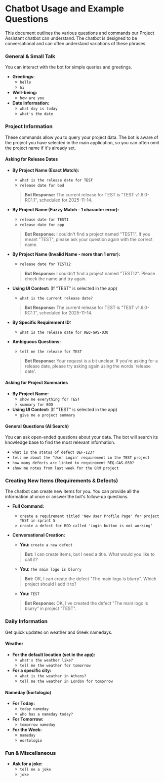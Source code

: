 # Chatbot Usage and Example Questions

This document outlines the various questions and commands our Project Assistant chatbot can understand. The chatbot is designed to be conversational and can often understand variations of these phrases.

### General & Small Talk

You can interact with the bot for simple queries and greetings.

- **Greetings:**
  - `hello`
  - `hi`
- **Well-being:**
  - `how are you`
- **Date Information:**
  - `what day is today`
  - `what's the date`

### Project Information

These commands allow you to query your project data. The bot is aware of the project you have selected in the main application, so you can often omit the project name if it's already set.

#### Asking for Release Dates

- **By Project Name (Exact Match):**
  - `what is the release date for TEST`
  - `release date for bod`
  > **Bot Response:** The current release for TEST is "TEST v1.6.0-RC1.1", scheduled for 2025-11-14.

- **By Project Name (Fuzzy Match - 1 character error):**
  - `release date for TEST1`
  - `release date for opp`
  > **Bot Response:** I couldn't find a project named "TEST1". If you meant "TEST", please ask your question again with the correct name.

- **By Project Name (Invalid Name - more than 1 error):**
  - `release date for TEST12`
  > **Bot Response:** I couldn't find a project named "TEST12". Please check the name and try again.

- **Using UI Context:** (If "TEST" is selected in the app)
  - `what is the current release date?`
  > **Bot Response:** The current release for TEST is "TEST v1.6.0-RC1.1", scheduled for 2025-11-14.

- **By Specific Requirement ID:**
  - `what is the release date for REQ-GAS-030`

- **Ambiguous Questions:**
  - `tell me the release for TEST`
  > **Bot Response:** Your request is a bit unclear. If you're asking for a release date, please try asking again using the words 'release date'.

#### Asking for Project Summaries

- **By Project Name:**
  - `show me everything for TEST`
  - `summary for BOD`
- **Using UI Context:** (If "TEST" is selected in the app)
  - `give me a project summary`

#### General Questions (AI Search)

You can ask open-ended questions about your data. The bot will search its knowledge base to find the most relevant information.

- `what is the status of defect DEF-123?`
- `tell me about the 'User Login' requirement in the TEST project`
- `how many defects are linked to requirement REQ-GAS-030?`
- `show me notes from last week for the CRM project`

### Creating New Items (Requirements & Defects)

The chatbot can create new items for you. You can provide all the information at once or answer the bot's follow-up questions.

- **Full Command:**
  - `create a requirement titled 'New User Profile Page' for project TEST in sprint 5`
  - `create a defect for BOD called 'Login button is not working'`

- **Conversational Creation:**
  - **You:** `create a new defect`
  > **Bot:** I can create items, but I need a title. What would you like to call it?
  - **You:** `The main logo is blurry`
  > **Bot:** OK, I can create the defect "The main logo is blurry". Which project should I add it to?
  - **You:** `TEST`
  > **Bot Response:** OK, I've created the defect "The main logo is blurry" in project "TEST".

### Daily Information

Get quick updates on weather and Greek namedays.

#### Weather

- **For the default location (set in the app):**
  - `what's the weather like?`
  - `tell me the weather for tomorrow`
- **For a specific city:**
  - `what is the weather in Athens?`
  - `tell me the weather in London for tomorrow`

#### Nameday (Eortologio)

- **For Today:**
  - `today nameday`
  - `who has a nameday today?`
- **For Tomorrow:**
  - `tomorrow nameday`
- **For the Week:**
  - `nameday`
  - `eortologio`

### Fun & Miscellaneous

- **Ask for a joke:**
  - `tell me a joke`
  - `joke`